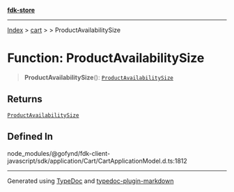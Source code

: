[**fdk-store**](../../../README.md)
***

[Index](../../../API.md) > [cart](../../README.md) > [<internal>](../README.md) > ProductAvailabilitySize

# Function: ProductAvailabilitySize

> **ProductAvailabilitySize**(): [`ProductAvailabilitySize`](../type-aliases/type-alias.ProductAvailabilitySize.md)

## Returns

[`ProductAvailabilitySize`](../type-aliases/type-alias.ProductAvailabilitySize.md)

## Defined In

node\_modules/@gofynd/fdk-client-javascript/sdk/application/Cart/CartApplicationModel.d.ts:1812

***
Generated using [TypeDoc](https://typedoc.org/) and [typedoc-plugin-markdown](https://www.npmjs.com/package/typedoc-plugin-markdown)
